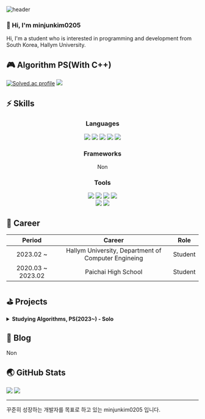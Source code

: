 ![header](https://capsule-render.vercel.app/api?type=soft&color=timeGradient&height=300&section=header&text=Hi!%20I'm%20minjunkim0205&fontSize=70)

### 👋 Hi, I'm minjunkim0205
Hi, I'm a student who is interested in programming and development from South Korea, Hallym University.

## 🎮 Algorithm PS(With C++)
[![Solved.ac profile](http://mazassumnida.wtf/api/v2/generate_badge?boj=minjunkim0205)](https://solved.ac/minjunkim0205) <img src="http://mazandi.herokuapp.com/api?handle=minjunkim0205&theme=dark"/>

## ⚡ Skills
<h3 align="center"><b>Languages</b></h3>
<p align="center">
<img src="https://img.shields.io/badge/C-A8B9CC?style=for-the-badge&logo=c&logoColor=white">
<img src="https://img.shields.io/badge/C++-00599C?style=for-the-badge&logo=c%2B%2B&logoColor=white">
<img src="https://img.shields.io/badge/Python-3776AB?style=for-the-badge&logo=python&logoColor=white">
<img src="https://img.shields.io/badge/JavaScript-F7DF1E?style=for-the-badge&logo=javascript&logoColor=white">
<img src="https://img.shields.io/badge/Html-E34F26?style=for-the-badge&logo=html5&logoColor=white">
</p>

<h3 align="center"><b>Frameworks</b></h3>
<p align="center">
Non
</p>

<h3 align="center"><b>Tools</b></h3>
<p align="center">
<img src="https://img.shields.io/badge/Clion-000000?style=for-the-badge&logo=clion&logoColor=white">
<img src="https://img.shields.io/badge/IntelliJ-000000?style=for-the-badge&logo=intellijidea&logoColor=white">
<img src="https://img.shields.io/badge/PyCharm-000000?style=for-the-badge&logo=pycharm&logoColor=white">
<img src="https://img.shields.io/badge/WebStorm-000000?style=for-the-badge&logo=webstorm&logoColor=white">
<br>
<img src="https://img.shields.io/badge/Markdown-000000?style=for-the-badge&logo=markdown&logoColor=white">
<img src="https://img.shields.io/badge/LaTex-008080?style=for-the-badge&logo=latex&logoColor=white">
</p>

## 🚀 Career
|      Period       |                       Career                        |  Role   |
|:-----------------:|:---------------------------------------------------:|:-------:|
|     2023.02 ~     | Hallym University, Department of Computer Engineing | Student |
| 2020.03 ~ 2023.02 |                Paichai High School                  | Student |

## ⛳️ Projects
<details>
<summary> <b> Studying Algorithms, PS(2023~) - Solo </b> </summary>

### 🏬 [Solved Ac](https://solved.ac/profile/minjunkim0205)
- [![Solved.ac mini profile](http://mazassumnida.wtf/api/mini/generate_badge?boj=minjunkim0205)](https://solved.ac/profile/minjunkim0205)
  <img src="https://img.shields.io/badge/C++-00599C?flat-square&logo=c%2B%2B&logoColor=white">
- 1일 1문제 이상 해결
</details>

## 📖 Blog
Non

## 🌏 GitHub Stats
<img src="https://github-readme-stats.vercel.app/api?username=minjunkim0205&show_icons=true&theme=dark">
<img src="https://github-readme-stats.vercel.app/api/top-langs/?username=minjunkim0205&layout=compact&theme=dark">

---
꾸준히 성장하는 개발자를 목표로 하고 있는 minjunkim0205 입니다.
